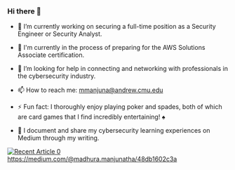 ### Hi there 👋

- 🔭 I’m currently working on securing a full-time position as a Security Engineer or Security Analyst.
- 🌱 I'm currently in the process of preparing for the AWS Solutions Associate certification.
- 🤔 I’m looking for help in connecting and networking with professionals in the cybersecurity industry.
- 📫 How to reach me: mmanjuna@andrew.cmu.edu
- ⚡ Fun fact:  I thoroughly enjoy playing poker and spades, both of which are card games that I find incredibly entertaining! ♠

  
- 💬 I document and share my cybersecurity learning experiences on Medium through my writing.

<a target="_blank" href="https://github-readme-medium-recent-article.vercel.app/medium/@madhura.manjunatha/48db1602c3a"><img src="https://github-readme-medium-recent-article.vercel.app/medium/@madhura.manjunatha/48db1602c3a" alt="Recent Article 0">
https://medium.com/@madhura.manjunatha/48db1602c3a
<!--
**Madh10/madh10** is a ✨ _special_ ✨ repository because its `README.md` (this file) appears on your GitHub profile.

Here are some ideas to get you started:

- 🔭 I’m currently working on ...
- 🌱 I’m currently learning ...
- 👯 I’m looking to collaborate on ...
- 🤔 I’m looking for help with ...
- 💬 Ask me about ...
- 📫 How to reach me: ...
- 😄 Pronouns: ...
- ⚡ Fun fact: ...
-->
